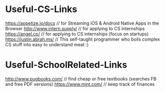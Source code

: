 # Useful-CS-Links
https://appetize.io/docs // for Streaming iOS & Android Native Apps in the Browser
http://www.intern.supply/ // for applying to CS internships
https://angel.co/ // for applying to CS internships (focus on startups)
https://justin.abrah.ms/ // This self-taught programmer who boils complex CS stuff into easy to understand meat :) 
# Useful-SchoolRelated-Links
http://www.pugbooks.com/ // find cheap or free textbooks (searches FB and free PDF versions)
https://www.mint.com/ // keep track of finances 


